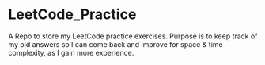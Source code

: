 # LeetCode_Practice
A Repo to store my LeetCode practice exercises. Purpose is to keep track of my old answers so I can come back and improve for space &amp; time complexity, as I gain more experience.
